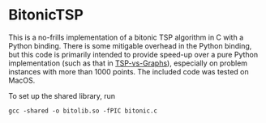 # BitonicTSP

This is a no-frills implementation of a bitonic TSP algorithm in C with a Python binding. There is some mitigable overhead in the Python binding, but this code is primarily intended to provide speed-up over a pure Python implementation (such as that in [TSP-vs-Graphs](https://github.com/samvanderpoel/TSP-vs-Graphs)), especially on problem instances with more than 1000 points. The included code was tested on MacOS.

To set up the shared library, run
```
gcc -shared -o bitolib.so -fPIC bitonic.c
```
